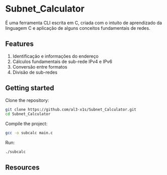 # Subnet_Calculator
É uma ferramenta CLI escrita em C, criada com o intuíto de aprendizado da linguagem C e aplicação de alguns conceitos fundamentais de redes.

## Features
1. Identificação e informações do endereço
2. Cálculos fundamentais de sub-rede IPv4 e IPv6
3. Conversão entre formatos
4. Divisão de sub-redes

## Getting started

Clone the repository:

```bash
git clone https://github.com/al3-x1s/Subnet_Calculator.git
cd Subnet_Calculator
```

Compile the project:

```bash
gcc -o subcalc main.c
```

Run:
```bash
./subcalc
```

## Resources

